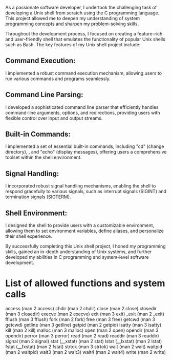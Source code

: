 As a passionate software developer, I undertook the challenging task of developing a Unix shell from scratch using the C programming language. This project allowed me to deepen my understanding of system programming concepts and sharpen my problem-solving skills.



Throughout the development process, I focused on creating a feature-rich and user-friendly shell that emulates the functionality of popular Unix shells such as Bash. The key features of my Unix shell project include:



## Command Execution:
I implemented a robust command execution mechanism, allowing users to run various commands and programs seamlessly.



## Command Line Parsing:
I developed a sophisticated command line parser that efficiently handles command-line arguments, options, and redirections, providing users with flexible control over input and output streams.



## Built-in Commands: 
I implemented a set of essential built-in commands, including "cd" (change directory), , and "echo" (display messages), offering users a comprehensive toolset within the shell environment.



## Signal Handling:
I incorporated robust signal handling mechanisms, enabling the shell to respond gracefully to various signals, such as interrupt signals (SIGINT) and termination signals (SIGTERM).



## Shell Environment:
I designed the shell to provide users with a customizable environment, allowing them to set environment variables, define aliases, and personalize their shell experience.



By successfully completing this Unix shell project, I honed my programming skills, gained an in-depth understanding of Unix systems, and further developed my abilities in C programming and system-level software development.




# List of allowed functions and system calls
access (man 2 access)
chdir (man 2 chdir)
close (man 2 close)
closedir (man 3 closedir)
execve (man 2 execve)
exit (man 3 exit)
_exit (man 2 _exit)
fflush (man 3 fflush)
fork (man 2 fork)
free (man 3 free)
getcwd (man 3 getcwd)
getline (man 3 getline)
getpid (man 2 getpid)
isatty (man 3 isatty)
kill (man 2 kill)
malloc (man 3 malloc)
open (man 2 open)
opendir (man 3 opendir)
perror (man 3 perror)
read (man 2 read)
readdir (man 3 readdir)
signal (man 2 signal)
stat (__xstat) (man 2 stat)
lstat (__lxstat) (man 2 lstat)
fstat (__fxstat) (man 2 fstat)
strtok (man 3 strtok)
wait (man 2 wait)
waitpid (man 2 waitpid)
wait3 (man 2 wait3)
wait4 (man 2 wait4)
write (man 2 write)



